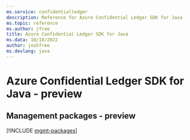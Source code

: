 ```yaml
---
ms.service: confidentialledger
description: Reference for Azure Confidential Ledger SDK for Java
ms.topic: reference
ms.author: jfree
title: Azure Confidential Ledger SDK for Java
ms.data: 10/18/2022
author: joshfree
ms.devlang: java
---
```

# Azure Confidential Ledger SDK for Java - preview

## Management packages - preview
[!INCLUDE [mgmt-packages](confidential-ledger-mgmt-index.md)]